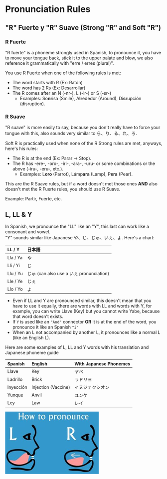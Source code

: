 # Pronunciation Rules

## "R" Fuerte y "R" Suave \(Strong "R" and Soft "R"\)

### R Fuerte

"R fuerte" is a phoneme strongly used in Spanish, to pronounce it, you have to move your tongue back, stick it to the upper palate and blow, we also reference it grammatically with "erre / erres \(plural\)".  
  
You use R Fuerte when one of the following rules is met:

* The word starts with R \(Ex: Ratón\)
* The word has 2 Rs \(Ex: Desarrollar\)
* The R comes after an N \(-nr-\), L \(-lr-\) or S \(-sr-\)
  * Examples: So**nr**isa \(Smile\), A**lr**ededor \(Around\), Di**sr**upción \(disruption\).

### R Suave

"R suave" is more easily to say, because you don't really have to force your tongue with this, also sounds very similar to ら、り、る、れ、ろ.   
  
Soft R is practically used when none of the R Strong rules are met, anyways, here's his rules:

* The R is at the end \(Ex: Parar -&gt; Stop\).
* The R has -ere-, -oro-, -iri-, -ara-, -uru- or some combinations or the above \(-iru-, -eru-, etc.\).
  * Examples: L**oro** \(Parrot\), Lámp**ara** \(Lamp\), P**era** \(Pear\).

This are the R Suave rules, but if a word doesn't met those ones **AND** also doesn't met the R Fuerte rules, you should use R Suave.  
  
Example: Partir, Fuerte, etc.

## L, LL & Y

In Spanish, we pronounce the "LL" like an "Y", this last can work like a consonant and vowel.  
"Y" sounds similar like Japanese や、じ、じゅ、いぇ、よ. Here's a chart:



| LL / Y | 日本語 |
| :--- | :--- |
| Lla / Ya | や |
| Lli / Yi | じ |
| Llu / Yu | じゅ \(can also use a いぇ pronunciation\) |
| Lle / Ye | じぇ |
| Llo / Yo | よ |

* Even if LL and Y are pronounced similar, this doesn't mean that you have to use it equally, there are words with LL and words with Y, for example, you can write Llave \(Key\) but you cannot write Yabe, because that word doesn't exists.
* If `Y` is used like an `"And"` connector **OR** it is at the end of the word, you pronounce it like an Spanish `"i"`
* When an L not accompanied by another L, it pronounces like a normal L \(like an English L\).

Here are some examples of L, LL and Y words with his translation and Japanese phoneme guide

| Spanish | English | With Japanese Phonemes  |
| :--- | :--- | :--- |
| Llave | Key | ヤベ |
| Ladrillo | Brick | ラドリヨ |
| Inyección | Injection \(Vaccine\) | イヌジェクシオン |
| Yunque | Anvil | ユンケ |
| Ley | Law | レイ |

![Here&apos;s a is a example of &quot;L&quot; and &quot;R&quot; characters](../.gitbook/assets/image.png)

